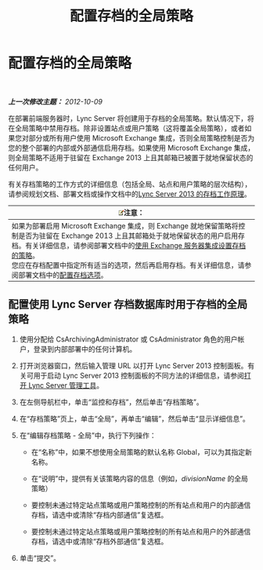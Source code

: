 ﻿---
title: 配置存档的全局策略
TOCTitle: 配置存档的全局策略
ms:assetid: 58341d6b-c3ff-4dd9-b1c7-0048f33861ca
ms:mtpsurl: https://technet.microsoft.com/zh-cn/library/JJ204906(v=OCS.15)
ms:contentKeyID: 49312908
ms.date: 05/19/2016
mtps_version: v=OCS.15
ms.translationtype: HT
---

# 配置存档的全局策略

 

_**上一次修改主题：** 2012-10-09_

在部署前端服务器时，Lync Server 将创建用于存档的全局策略。默认情况下，将在全局策略中禁用存档。除非设置站点或用户策略（这将覆盖全局策略），或者如果您对部分或所有用户使用 Microsoft Exchange 集成，否则全局策略控制是否为您的整个部署的内部或外部通信启用存档。如果使用 Microsoft Exchange 集成，则全局策略不适用于驻留在 Exchange 2013 上且其邮箱已被置于就地保留状态的任何用户。

有关存档策略的工作方式的详细信息（包括全局、站点和用户策略的层次结构），请参阅规划文档、部署文档或操作文档中的[Lync Server 2013 的存档工作原理](lync-server-2013-how-archiving-works.md)。

<table>
<thead>
<tr class="header">
<th><img src="images/Dn783119.note(OCS.15).gif" title="note" alt="note" />注意：</th>
</tr>
</thead>
<tbody>
<tr class="odd">
<td>如果为部署启用 Microsoft Exchange 集成，则 Exchange 就地保留策略将控制是否为驻留在 Exchange 2013 上且其邮箱处于就地保留状态的用户启用存档。有关详细信息，请参阅部署文档中的<a href="lync-server-2013-setting-up-policies-for-archiving-when-using-exchange-server-integration.md">使用 Exchange 服务器集成设置存档的策略</a>。<br />
您应在存档配置中指定所有适当的选项，然后再启用存档。有关详细信息，请参阅部署文档中的<a href="lync-server-2013-configuring-archiving-options.md">配置存档选项</a>。</td>
</tr>
</tbody>
</table>


## 配置使用 Lync Server 存档数据库时用于存档的全局策略

1.  使用分配给 CsArchivingAdministrator 或 CsAdministrator 角色的用户帐户，登录到内部部署中的任何计算机。

2.  打开浏览器窗口，然后输入管理 URL 以打开 Lync Server 2013 控制面板。有关可用于启动 Lync Server 2013 控制面板的不同方法的详细信息，请参阅[打开 Lync Server 管理工具](lync-server-2013-open-lync-server-administrative-tools.md)。

3.  在左侧导航栏中，单击“监控和存档”，然后单击“存档策略”。

4.  在“存档策略”页上，单击“全局”，再单击“编辑”，然后单击“显示详细信息”。

5.  在“编辑存档策略 - 全局”中，执行下列操作：
    
      - 在“名称”中，如果不想使用全局策略的默认名称 Global，可以为其指定新名称。
    
      - 在“说明”中，提供有关该策略内容的信息（例如，*divisionName* 的全局策略）
    
      - 要控制未通过特定站点策略或用户策略控制的所有站点和用户的内部通信存档，请选中或清除“存档内部通信”复选框。
    
      - 要控制未通过特定站点策略或用户策略控制的所有站点和用户的外部通信存档，请选中或清除“存档外部通信”复选框。

6.  单击“提交”。

